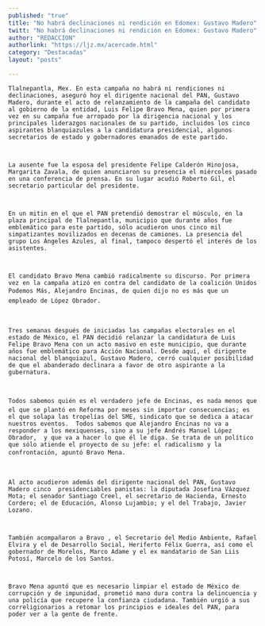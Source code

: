```yaml
---
published: "true"
title: "No habrá declinaciones ni rendición en Edomex: Gustavo Madero"
twitt: "No habrá declinaciones ni rendición en Edomex: Gustavo Madero"
author: "REDACCION"
authorlink: "https://ljz.mx/acercade.html"
category: "Destacadas"
layout: "posts"

---
```



  
    Tlalnepantla, Mex. En esta campaña no habrá ni rendiciones ni declinaciones, aseguró hoy el dirigente nacional del PAN, Gustavo Madero, durante el acto de relanzamiento de la campaña del candidato al gobierno de la entidad, Luis Felipe Bravo Mena, quien por primera vez en su campaña fue arropado por la dirigencia nacional y los principales liderazgos nacionales de su partido, incluidos los cinco aspirantes blanquiazules a la candidatura presidencial, algunos secretarios de estado y gobernadores emanados de este partido.
  
  
  
    La ausente fue la esposa del presidente Felipe Calderón Hinojosa, Margarita Zavala, de quien anunciaron su presencia el miércoles pasado en una conferencia de prensa. En su lugar acudió Roberto Gil, el secretario particular del presidente.
  
  
  
    En un mitin en el que el PAN pretendió demostrar el músculo, en la plaza principal de Tlalnepantla, municipio que durante años fue emblemático para este partido, sólo acudieron unos cinco mil simpatizantes movilizados en decenas de camiones. La presencia del grupo Los Ángeles Azules, al final, tampoco despertó el interés de los asistentes.
  
  
  
    El candidato Bravo Mena cambió radicalmente su discurso. Por primera vez en la campaña atizó en contra del candidato de la coalición Unidos Podemos Más, Alejandro Encinas, de quien dijo no es más que un empleado de López Obrador.
  
  
  
    Tres semanas después de iniciadas las campañas electorales en el estado de México, el PAN decidió relanzar la candidatura de Luis Felipe Bravo Mena con un acto masivo en este municipio, que durante años fue emblemático para Acción Nacional. Desde aquí, el dirigente nacional del blanquiazul, Gustavo Madero, cerró cualquier posibilidad de que el abanderado declinara a favor de otro aspirante a la gubernatura.
  
  
  
    Todos sabemos quién es el verdadero jefe de Encinas, es nada menos que el que se plantó en Reforma por meses sin importar consecuencias; es el que solapa las tropelías del SME, sindicato que se dedica a atacar nuestros eventos.  Todos sabemos que Alejandro Encinas no va a responder a los mexiquenses, sino a su jefe Andrés Manuel López Obrador,  y que va a hacer lo que él le diga. Se trata de un político que sólo atiende el proyecto de su jefe: el radicalismo y la confrontación, apuntó Bravo Mena.
  
  
  
    Al acto acudieron además del dirigente nacional del PAN, Gustavo Madero cinco  presidenciables panistas: la diputada Josefina Vázquez Mota; el senador Santiago Creel, el secretario de Hacienda, Ernesto Cordero; el de Educación, Alonso Lujambio; y el del Trabajo, Javier Lozano.
  
  
  
    También acompañaron a Bravo , el Secretario del Medio Ambiente, Rafael Elvira y el de Desarrollo Social, Heriferto Félix Guerra, así como el gobernador de Morelos, Marco Adame y el ex mandatario de San Liis Potosí, Marcelo de los Santos.
  
  
  
    Bravo Mena apuntó que es necesario limpiar el estado de México de corrupción y de impunidad, prometió mano dura contra la delincuencia y una policía que recupere la confianza ciudadana. También urgió a sus correligionarios a retomar los principios e ideales del PAN, para poder ver a la gente de frente.
  

